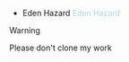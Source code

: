 - Eden Hazard <span style= "color:#ADD8E6">Eden Hazard</span>
> [!WARNING]
> Please don't clone my work